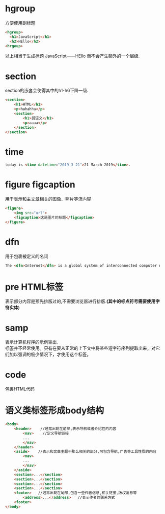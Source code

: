 # hgroup
方便使用副标题

```html
<hgroup>
  <h1>JavaScript</h1>
  <h2>HEllo</h2>
<hrgoup>
```
以上相当于生成标题  JavaScript——HEllo  而不会产生额外的一个层级.

# section
section的嵌套会使得其中的h1-h6下降一级.

```html
<section>
    <h1>HTML</h1>
    <p>hahahha</p>
    <section>
        <h1>弱语义</h1>
        <p>aaaa</p>
    </section>
</section>
```

# time

```html
today is <time datetime="2019-3-21">21 March 2019</time>.
```

# figure figcaption
用于表示和主文章相关的图像、照片等流内容

```html
<figure>
    <img src="url">
    <figcaption>这是图片的标题</figcaption>
</figure>
```

# dfn
用于包裹被定义的名词

```html
The <dfn>Internet</dfn> is a global system of interconnected computer networks.
```

# pre HTML标签
表示部分内容是预先排版过的,不需要浏览器进行排版.**(其中的标点符号需要使用字符实体)**

# samp
表示计算机程序的示例输出.   
标签并不经常使用。只有在要从正常的上下文中将某些短字符序列提取出来，对它们加以强调的极少情况下，才使用这个标签。

# code
包裹HTML代码

# 语义类标签形成body结构

```html
<body>
    <header>    //通常出现在前部,表示导航或者介绍性的内容
        <nav>    //定义导航链接
        ...
        </nav>
    </header>
    <aside>    //表示和文章主题不那么相关的部分,可包含导航,广告等工具性质的内容
        <nav>
        ...
        </nav>
    </aside>
    <section>...</section>
    <section>...</section>
    <section>...</section>
    <section>...</section>
    <footer>   //通常出现在尾部,包含一些作者信息,相关链接,版权消息等
        <address>...</address>   //表示作者的联系方式
    <footer>
</body>
```